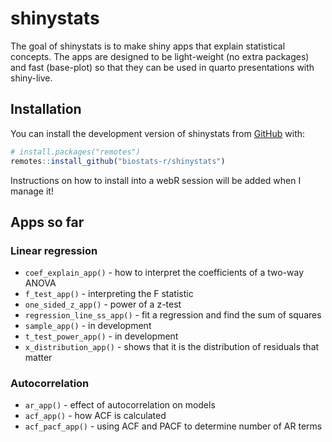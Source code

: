 
# shinystats

<!-- badges: start -->
<!-- badges: end -->

The goal of shinystats is to make shiny apps that explain statistical concepts.
The apps are designed to be light-weight (no extra packages) and fast (base-plot)
so that they can be used in quarto presentations with shiny-live.

## Installation

You can install the development version of shinystats from [GitHub](https://github.com/) with:

``` r
# install.packages("remotes")
remotes::install_github("biostats-r/shinystats")
```

Instructions on how to install into a webR session will be added when I manage it!

## Apps so far

### Linear regression

- `coef_explain_app()` - how to interpret the coefficients of a two-way ANOVA 
- `f_test_app()` - interpreting the F statistic
- `one_sided_z_app()` - power of a z-test
- `regression_line_ss_app()` - fit a regression and find the sum of squares 
- `sample_app()` - in development
- `t_test_power_app()` - in development
- `x_distribution_app()` - shows that it is the distribution of residuals that matter

### Autocorrelation

- `ar_app()` - effect of autocorrelation on models
- `acf_app()` - how ACF is calculated
- `acf_pacf_app()` - using ACF and PACF to determine number of AR terms





